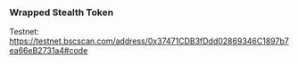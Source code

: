 ### Wrapped Stealth Token

Testnet: https://testnet.bscscan.com/address/0x37471CDB3fDdd02869346C1897b7ea66eB2731a4#code